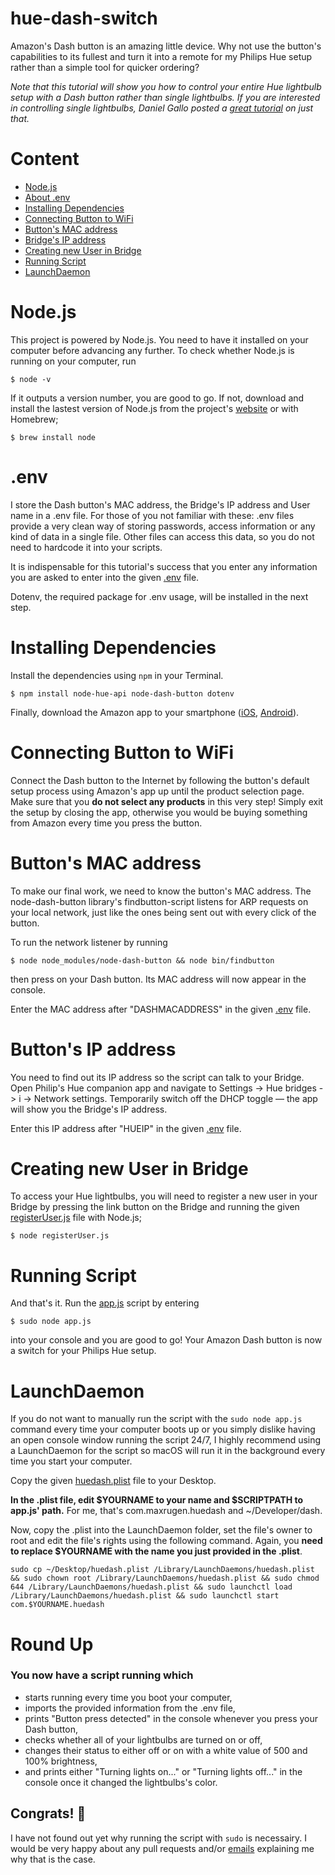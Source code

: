 # hue-dash-switch

Amazon's Dash button is an amazing little device. Why not use the button's capabilities to its fullest and turn it into a remote for my Philips Hue setup rather than a simple tool for quicker ordering?

*Note that this tutorial will show you how to control your entire Hue lightbulb setup with a Dash button rather than single lightbulbs. If you are interested in controlling single lightbulbs, Daniel Gallo posted a [great tutorial](http://www.danielgallo.co.uk/post/hack-an-amazon-dash-button-to-control-philips-hue-lights/) on just that.*

# Content
* [Node.js](https://github.com/maxrugen/hue-dash-switch#nodejs)
* [About .env](https://github.com/maxrugen/hue-dash-switch#env)
* [Installing Dependencies](https://github.com/maxrugen/hue-dash-switch#installing-dependencies)
* [Connecting Button to WiFi](https://github.com/maxrugen/hue-dash-switch#connecting-button-to-wifi)
* [Button's MAC address](https://github.com/maxrugen/hue-dash-switch#buttons-mac-address)
* [Bridge's IP address](https://github.com/maxrugen/hue-dash-switch#buttons-ip-address)
* [Creating new User in Bridge](https://github.com/maxrugen/hue-dash-switch#creating-new-user-in-bridge)
* [Running Script](https://github.com/maxrugen/hue-dash-switch#running-script)
* [LaunchDaemon](https://github.com/maxrugen/hue-dash-switch#launchdaemon)

# Node.js
This project is powered by Node.js. You need to have it installed on your computer before advancing any further. To check whether Node.js is running on your computer, run
```
$ node -v
```
If it outputs a version number, you are good to go. If not, download and install the lastest version of Node.js from the project's [website](https://nodejs.org/) or with Homebrew;
```
$ brew install node
```

# .env
I store the Dash button's MAC address, the Bridge's IP address and User name  in a .env file. For those of you not familiar with these: .env files provide a very clean way of storing passwords, access information or any kind of data in a single file. Other files can access this data, so you do not need to hardcode it into your scripts.

It is indispensable for this tutorial's success that you enter any information you are asked to enter into the given  [.env](../master/.env) file.

Dotenv, the required package for .env usage, will be installed in the next step.    

# Installing Dependencies


Install the dependencies using ```npm``` in your Terminal.

```
$ npm install node-hue-api node-dash-button dotenv
```
Finally, download the Amazon app to your smartphone ([iOS](https://itunes.apple.com/de/app/amazon/id348712880?mt=8), [Android](https://play.google.com/store/apps/details?id=com.amazon.mShop.android.shopping)).

# Connecting Button to WiFi
Connect the Dash button to the Internet by following the button's default setup process using Amazon's app up until the product selection page. Make sure that you **do not select any products** in this very step! Simply exit the setup by closing the app, otherwise you would be buying something from Amazon every time you press the button.

# Button's MAC address
To make our final work, we need to know the button's MAC address. The node-dash-button library's findbutton-script listens for ARP requests on your local network, just like the ones being sent out with every click of the button.

To run the network listener by running
```
$ node node_modules/node-dash-button && node bin/findbutton
```
then press on your Dash button. Its MAC address will now appear in the console.

Enter the MAC address after "DASHMACADDRESS" in the given [.env](../master/.env) file.

# Button's IP address
You need to find out its IP address so the script can talk to your Bridge. Open Philip's Hue companion app and navigate to Settings -> Hue bridges -> i -> Network settings. Temporarily switch off the DHCP toggle — the app will show you the Bridge's IP address.

Enter this IP address after "HUEIP" in the given [.env](../master/.env) file.


# Creating new User in Bridge
To access your Hue lightbulbs, you will need to register a new user in your Bridge by pressing the link button on the Bridge and running the given [registerUser.js](../master/registerUser.js) file with Node.js;
```
$ node registerUser.js
```


# Running Script
And that's it. Run the [app.js](../master/app.js) script by entering
```
$ sudo node app.js
```
into your console and you are good to go! Your Amazon Dash button is now a switch for your Philips Hue setup.

# LaunchDaemon
If you do not want to manually run the script with the `sudo node app.js` command every time your computer boots up or you simply dislike having an open console window running the script 24/7, I highly recommend using a LaunchDaemon for the script so macOS will run it in the background every time you start your computer.

Copy the given [huedash.plist](../master/huedash.plist) file to your Desktop.

**In the .plist file, edit $YOURNAME to your name and $SCRIPTPATH to app.js' path.** For me, that's com.maxrugen.huedash and ~/Developer/dash.

Now, copy the .plist into the LaunchDaemon folder, set the file's owner to root and edit the file's rights using the following command. Again, you **need to replace $YOURNAME with the name you just provided in the .plist**.
```
sudo cp ~/Desktop/huedash.plist /Library/LaunchDaemons/huedash.plist && sudo chown root /Library/LaunchDaemons/huedash.plist && sudo chmod 644 /Library/LaunchDaemons/huedash.plist && sudo launchctl load /Library/LaunchDaemons/huedash.plist && sudo launchctl start com.$YOURNAME.huedash
```

# Round Up
### You now have a script running which
* starts running every time you boot your computer,
* imports the provided information from the .env file,
* prints "Button press detected" in the console whenever you press your Dash button,
* checks whether all of your lightbulbs are turned on or off,
* changes their status to either off or on with a white value of 500 and 100% brightness,
* and prints either "Turning lights on..." or "Turning lights off..." in the console once it changed the lightbulbs's color.

Congrats! :tada:
---

I have not found out yet why running the script with `sudo` is necessairy. I would be very happy about any pull requests and/or [emails](mailto:hi@maxrugen.com) explaining me why that is the case.
